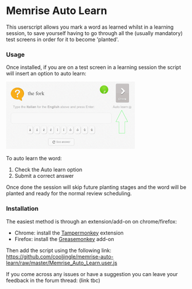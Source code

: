 # Memrise Auto Learn

This userscript allows you mark a word as learned whilst in a learning session, to save yourself having to go through all the (usually mandatory) test screens in order for it to become 'planted'.

### Usage

Once installed, if you are on a test screen in a learning session the script will insert an option to auto learn:

<img alt="screenshot" src="autoLearn.png" width="70%" />

To auto learn the word:
1. Check the Auto learn option
2. Submit a correct answer

Once done the session will skip future planting stages and the word will be planted and ready for the normal review scheduling.

### Installation

The easiest method is through an extension/add-on on chrome/firefox:

- Chrome: install the [Tampermonkey](https://chrome.google.com/webstore/detail/dhdgffkkebhmkfjojejmpbldmpobfkfo) extension
- Firefox: install the [Greasemonkey](https://addons.mozilla.org/en-US/firefox/addon/greasemonkey/) add-on

Then add the script using the following link: https://github.com/cooljingle/memrise-auto-learn/raw/master/Memrise_Auto_Learn.user.js

If you come across any issues or have a suggestion you can leave your feedback in the forum thread: (link tbc)

